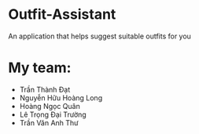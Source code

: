# Outfit-Assistant
An application that helps suggest suitable outfits for you
# My team: 
+ Trần Thành Đạt
+ Nguyễn Hữu Hoàng Long
+ Hoàng Ngọc Quân
+ Lê Trọng Đại Trường
+ Trần Văn Anh Thư
